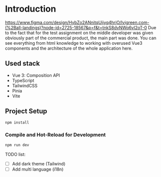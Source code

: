 # Introduction

https://www.figma.com/design/HybZo2ANnitqUijyq4hrjO/Ivigreen.com-(%2Ball-landings)?node-id=2725-18567&p=f&t=tnkS8dvNWq6vI2oT-0
Due to the fact that for the test assignment on the middle developer was given obviously part of the commercial product, the main part was done. You can see everything from html knowledge to working with overused Vue3 components and the architecture of the whole application here.

## Used stack

- Vue 3: Composition API  
- TypeScript  
- TailwindCSS  
- Pinia  
- Vite  


## Project Setup

```sh
npm install
```
### Compile and Hot-Reload for Development

```sh
npm run dev
```


TODO list:
- [ ] Add dark theme (Tailwind)
- [ ] Add multi language (i18n)

